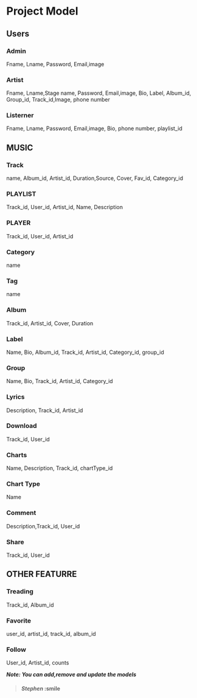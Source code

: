 # **Project Model**

## Users

### Admin

Fname, Lname, Password, Email,image

### Artist

Fname, Lname,Stage name, Password, Email,image, Bio, Label, Album_id, Group_id, Track_id,Image, phone number

### Listerner

Fname, Lname, Password, Email,image, Bio, phone number, playlist_id

## MUSIC

### Track

name, Album_id, Artist_id, Duration,Source, Cover, Fav_id, Category_id

### PLAYLIST

Track_id, User_id, Artist_id, Name, Description

### PLAYER

Track_id, User_id, Artist_id

### Category

name

### Tag

name

### Album

Track_id, Artist_id, Cover, Duration

### Label

Name, Bio, Album_id, Track_id, Artist_id, Category_id, group_id

### Group

Name, Bio, Track_id, Artist_id, Category_id

### Lyrics

Description, Track_id, Artist_id

### Download

Track_id, User_id

### Charts

Name, Description, Track_id, chartType_id

### Chart Type

Name

### Comment

Description,Track_id, User_id

### Share

Track_id, User_id

## OTHER FEATURRE

### Treading

Track_id, Album_id

### Favorite

user_id, artist_id, track_id, album_id

### Follow

User_id, Artist_id, counts

***Note: You can add,remove and update the models***

> #### *Stephen* :smile
